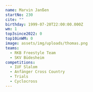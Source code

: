 ```yaml
---
name: Marvin Janßen
startNo: 230
cite: ""
birthday: 1999-07-20T22:00:00.000Z
wm: 1
top3since2022: 0
top10inWM: 0
image: assets/img/uploads/thomas.png
teams:
  - RKB Freestyle Team
  - SKV Büdesheim
competitions:
  - IUF Slalom
  - Anfänger Cross Country
  - Trials
  - Cyclocross
---
```

